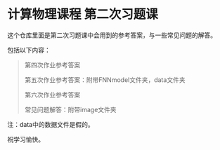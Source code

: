# 计算物理课程 第二次习题课

这个仓库里面是第二次习题课中会用到的参考答案，与一些常见问题的解答。

包括以下内容：

> 第四次作业参考答案
>
> 第五次作业参考答案：附带FNNmodel文件夹，data文件夹
>
> 第六次作业参考答案
>
> 常见问题解答：附带image文件夹

注：data中的数据文件是假的。

祝学习愉快。
